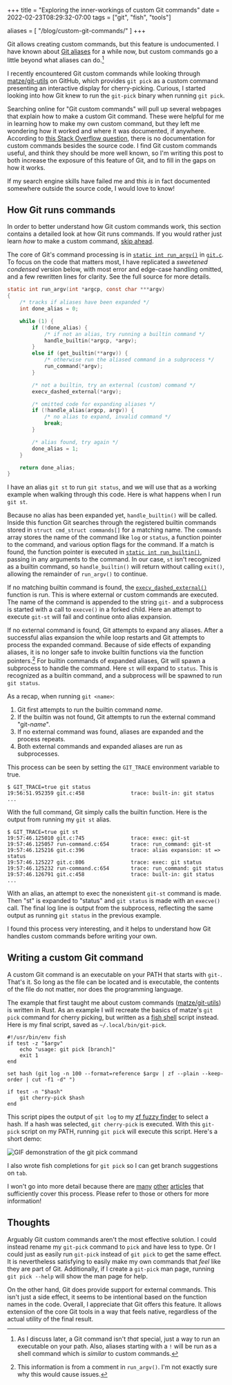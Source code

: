 +++
title = "Exploring the inner-workings of custom Git commands"
date = 2022-02-23T08:29:32-07:00
tags = ["git", "fish", "tools"]

aliases = [
    "/blog/custom-git-commands/"
]
+++

Git allows creating custom commands, but this feature is undocumented. I have
known about [Git aliases](https://git-scm.com/book/en/v2/Git-Basics-Git-Aliases)
for a while now, but custom commands go a little beyond what aliases can
do.[^caveat]

[^caveat]: As I discuss later, a Git command isn't *that* special, just a
  way to run an executable on your path. Also, aliases starting with a
  `!` will be run as a shell command which is *similar* to custom commands.

I recently encountered Git custom commands while looking through
[matze/git-utils](https://github.com/matze/git-utils) on GitHub, which provides
`git pick` as a custom command presenting an interactive display for
cherry-picking. Curious, I started looking into how Git knew to run the
`git-pick` binary when running `git pick`.

Searching online for "Git custom commands" will pull up several webpages that
explain how to make a custom Git command. These were helpful for me in learning
how to make my own custom command, but they left me wondering how it worked and
where it was documented, if anywhere. According to [this Stack Overflow
question](https://stackoverflow.com/questions/10978257/extending-git-functionality),
there is no documentation for custom commands besides the source code. I find
Git custom commands useful, and think they should be more well known, so I'm
writing this post to both increase the exposure of this feature of Git, and to
fill in the gaps on how it works.

If my search engine skills have failed me and this *is* in fact documented
somewhere outside the source code, I would love to know!

## How Git runs commands

In order to better understand how Git custom commands work, this section
contains a detailed look at how Git runs commands. If you would rather just
learn *how* to make a custom command, [skip
ahead](#writing-a-custom-git-command).

The core of Git's command processing is in [`static int
run_argv()`](https://github.com/git/git/blob/e6ebfd0e8cbbd10878070c8a356b5ad1b3ca464e/git.c#L767)
in
[`git.c`](https://github.com/git/git/blob/e6ebfd0e8cbbd10878070c8a356b5ad1b3ca464e/git.c).
To focus on the code that matters most, I have replicated a *sweetened
condensed* version below, with most error and edge-case handling omitted, and a
few rewritten lines for clarity. See the full source for more details.

```c
static int run_argv(int *argcp, const char ***argv)
{
    /* tracks if aliases have been expanded */
    int done_alias = 0;

    while (1) {
        if (!done_alias) {
            /* if not an alias, try running a builtin command */
            handle_builtin(*argcp, *argv);
        }
        else if (get_builtin(**argv)) {
            /* otherwise run the aliased command in a subprocess */
            run_command(*argv);
        }

        /* not a builtin, try an external (custom) command */
        execv_dashed_external(*argv);

        /* omitted code for expanding aliases */
        if (!handle_alias(argcp, argv)) {
            /* no alias to expand, invalid command */
            break;
        }

        /* alias found, try again */
        done_alias = 1;
    }

    return done_alias;
}
```

I have an alias `git st` to run `git status`, and we will use that as a working
example when walking through this code. Here is what happens when I run `git
st`.

Because no alias has been expanded yet, `handle_builtin()` will be called.
Inside this function Git searches through the registered builtin commands stored
in `struct cmd_struct commands[]` for a matching name. The `commands` array
stores the name of the command like `log` or `status`, a function pointer to the
command, and various option flags for the command. If a match is found, the
function pointer is executed in [`static int
run_builtin()`](https://github.com/git/git/blob/e6ebfd0e8cbbd10878070c8a356b5ad1b3ca464e/git.c#L419),
passing in any arguments to the command. In our case, `st` isn't recognized as a
builtin command, so `handle_builtin()` will return without calling `exit()`,
allowing the remainder of `run_argv()` to continue.

If no matching builtin command is found, the
[`execv_dashed_external()`](https://github.com/git/git/blob/e6ebfd0e8cbbd10878070c8a356b5ad1b3ca464e/git.c#L721)
function is run. This is where external or custom commands are executed. The
name of the command is appended to the string `git-` and a subprocess is started
with a call to `execve()` in a forked child. Here an attempt to execute `git-st`
will fail and continue onto alias expansion.

If no external command is found, Git attempts to expand any aliases. After a
successful alias expansion the while loop restarts and Git attempts to process
the expanded command. Because of side effects of expanding aliases, it is no
longer safe to invoke builtin functions via the function pointers.[^comment] For
builtin commands of expanded aliases, Git will spawn a subprocess to handle the
command. Here `st` will expand to `status`. This is recognized as a builtin
command, and a subprocess will be spawned to run `git status`.

[^comment]: This information is from a comment in `run_argv()`. I'm not exactly
  sure why this would cause issues.

As a recap, when running `git <name>`:

1. Git first attempts to run the builtin command *name*.
2. If the builtin was not found, Git attempts to run the external command
   "git-*name*".
3. If no external command was found, aliases are expanded and the process
   repeats.
4. Both external commands and expanded aliases are run as subprocesses.

This process can be seen by setting the `GIT_TRACE` environment variable to
true.

```shell
$ GIT_TRACE=true git status
19:56:51.952359 git.c:458               trace: built-in: git status
...
```

With the full command, Git simply calls the builtin function. Here is the output
from running my `git st` alias.

```shell
$ GIT_TRACE=true git st
19:57:46.125010 git.c:745               trace: exec: git-st
19:57:46.125057 run-command.c:654       trace: run_command: git-st
19:57:46.125216 git.c:396               trace: alias expansion: st => status
19:57:46.125227 git.c:806               trace: exec: git status
19:57:46.125232 run-command.c:654       trace: run_command: git status
19:57:46.126791 git.c:458               trace: built-in: git status
...
```

With an alias, an attempt to exec the nonexistent `git-st` command is made. Then
"st" is expanded to "status" and `git status` is made with an `execve()` call.
The final log line is output from the subprocess, reflecting the same output as
running `git status` in the previous example.

I found this process very interesting, and it helps to understand how Git
handles custom commands before writing your own.

## Writing a custom Git command

A custom Git command is an executable on your PATH that starts with `git-`.
That's it. So long as the file can be located and is executable, the contents of
the file do not matter, nor does the programming language.

The example that first taught me about custom commands
([matze/git-utils](https://github.com/matze/git-utils)) is written in Rust. As
an example I will recreate the basics of matze's `git pick` command for cherry
picking, but written as a [fish shell](https://fishshell.com) script instead.
Here is my final script, saved as `~/.local/bin/git-pick`.

```fish
#!/usr/bin/env fish
if test -z "$argv"
    echo "usage: git pick [branch]"
    exit 1
end

set hash (git log -n 100 --format=reference $argv | zf --plain --keep-order | cut -f1 -d" ")

if test -n "$hash"
    git cherry-pick $hash
end
```

This script pipes the output of `git log` to my [zf fuzzy
finder](https://github.com/natecraddock/zf) to select a hash. If a hash was
selected, `git cherry-pick` is executed. With this `git-pick` script on my PATH,
running `git pick` will execute this script. Here's a short demo:

![GIF demonstration of the git pick command](/images/git-pick.gif)

I also wrote fish completions for `git pick` so I can get branch
suggestions on `tab`.

I won't go into more detail because there are
[many](https://www.atlassian.com/git/articles/extending-git)
[other](https://wilsonmar.github.io/git-custom-commands/)
[articles](http://thediscoblog.com/blog/2014/03/29/custom-git-commands-in-3-steps/)
that sufficiently cover this process. Please refer to those or others for more
information!

## Thoughts

Arguably Git custom commands aren't the most effective solution. I could instead
rename my `git-pick` command to `pick` and have less to type. Or I could just as
easily run `git-pick` instead of `git pick` to get the same effect. It is
nevertheless satisfying to easily make my own commands that *feel* like they are
part of Git. Additionally, if I create a `git-pick` man page, running `git pick
--help` will show the man page for help.

On the other hand, Git does provide support for external commands. This isn't
just a side effect, it seems to be intentional based on the function names in
the code. Overall, I appreciate that Git offers this feature. It allows
extension of the core Git tools in a way that feels native, regardless of the
actual utility of the final result.
